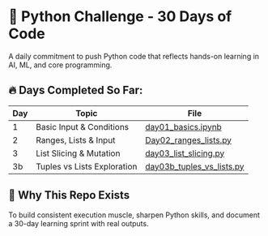 # 🐍 Python Challenge - 30 Days of Code

A daily commitment to push Python code that reflects hands-on learning in AI, ML, and core programming.

## 🔥 Days Completed So Far:

| Day | Topic                       | File                                      |
|-----|-----------------------------|-------------------------------------------|
| 1   | Basic Input & Conditions    | [day01_basics.ipynb](day01_basics.ipynb)  |
| 2   | Ranges, Lists & Input       | [Day02_ranges_lists.py](Day02_ranges_lists.py) |
| 3   | List Slicing & Mutation   | [day03_list_slicing.py](day03_list_slicing.py) |
| 3b  | Tuples vs Lists Exploration | [day03b_tuples_vs_lists.py](day03b_tuples_vs_lists.py) |

## 🚀 Why This Repo Exists

To build consistent execution muscle, sharpen Python skills, and document a 30-day learning sprint with real outputs.
